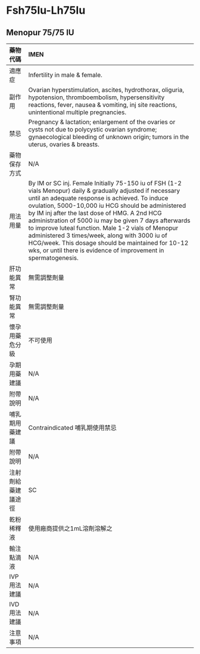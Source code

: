 # Fsh75Iu-Lh75Iu

## Menopur 75/75 IU

| 藥物代碼 | IMEN |
| :--- | :--- |
| 適應症 | Infertility in male & female. |
| 副作用 | Ovarian hyperstimulation, ascites, hydrothorax, oliguria, hypotension, thromboembolism, hypersensitivity reactions, fever, nausea & vomiting, inj site reactions, unintentional multiple pregnancies. |
| 禁忌 | Pregnancy & lactation; enlargement of the ovaries or cysts not due to polycystic ovarian syndrome; gynaecological bleeding of unknown origin; tumors in the uterus, ovaries & breasts. |
| 藥物保存方式 | N/A |
| 用法用量 | By IM or SC inj. Female Initially 75-150 iu of FSH \(1-2 vials Menopur\) daily & gradually adjusted if necessary until an adequate response is achieved. To induce ovulation, 5000-10,000 iu HCG should be administered by IM inj after the last dose of HMG. A 2nd HCG administration of 5000 iu may be given 7 days afterwards to improve luteal function. Male 1-2 vials of Menopur administered 3 times/week, along with 3000 iu of HCG/week. This dosage should be maintained for 10-12 wks, or until there is evidence of improvement in spermatogenesis. |
| 肝功能異常 | 無需調整劑量 |
| 腎功能異常 | 無需調整劑量 |
| 懷孕用藥危分級 | 不可使用 |
| 孕期用藥建議 | N/A |
| 附帶說明 | N/A |
| 哺乳期用藥建議 | Contraindicated 哺乳期使用禁忌 |
| 附帶說明 | N/A |
| 注射劑給藥建議途徑 | SC |
| 乾粉稀釋液 | 使用廠商提供之1mL溶劑溶解之 |
| 輸注點滴液 | N/A |
| IVP 用法建議 | N/A |
| IVD 用法建議 | N/A |
| 注意事項 | N/A |

